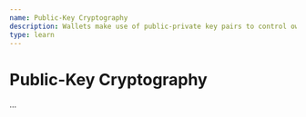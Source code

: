 ```yaml
---
name: Public-Key Cryptography 
description: Wallets make use of public-private key pairs to control ownership of your wallet and funds.
type: learn
---
```


# Public-Key Cryptography 

...
